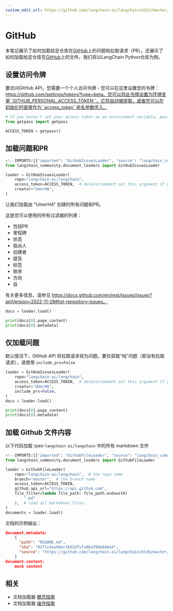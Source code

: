 ```yaml
---
custom_edit_url: https://github.com/langchain-ai/langchain/edit/master/docs/docs/integrations/document_loaders/github.ipynb
---
```

# GitHub

本笔记展示了如何加载给定仓库在[GitHub](https://github.com/)上的问题和拉取请求（PR）。还展示了如何加载给定仓库在[GitHub](https://github.com/)上的文件。我们将以LangChain Python仓库为例。

## 设置访问令牌

要访问GitHub API，您需要一个个人访问令牌 - 您可以在这里设置您的令牌：https://github.com/settings/tokens?type=beta。您可以将此令牌设置为环境变量``GITHUB_PERSONAL_ACCESS_TOKEN``，它将自动被提取，或者您可以在初始化时直接作为``access_token``命名参数传入。


```python
# If you haven't set your access token as an environment variable, pass it in here.
from getpass import getpass

ACCESS_TOKEN = getpass()
```

## 加载问题和PR


```python
<!--IMPORTS:[{"imported": "GitHubIssuesLoader", "source": "langchain_community.document_loaders", "docs": "https://python.langchain.com/api_reference/community/document_loaders/langchain_community.document_loaders.github.GitHubIssuesLoader.html", "title": "GitHub"}]-->
from langchain_community.document_loaders import GitHubIssuesLoader
```


```python
loader = GitHubIssuesLoader(
    repo="langchain-ai/langchain",
    access_token=ACCESS_TOKEN,  # delete/comment out this argument if you've set the access token as an env var.
    creator="UmerHA",
)
```

让我们加载由 "UmerHA" 创建的所有问题和PR。

这是您可以使用的所有过滤器的列表：
- 包括PR
- 里程碑
- 状态
- 指派人
- 创建者
- 提及
- 标签
- 排序
- 方向
- 自

有关更多信息，请参见 https://docs.github.com/en/rest/issues/issues?apiVersion=2022-11-28#list-repository-issues。


```python
docs = loader.load()
```


```python
print(docs[0].page_content)
print(docs[0].metadata)
```

## 仅加载问题

默认情况下，GitHub API 将拉取请求视为问题。要仅获取“纯”问题（即没有拉取请求），请使用 `include_prs=False`


```python
loader = GitHubIssuesLoader(
    repo="langchain-ai/langchain",
    access_token=ACCESS_TOKEN,  # delete/comment out this argument if you've set the access token as an env var.
    creator="UmerHA",
    include_prs=False,
)
docs = loader.load()
```


```python
print(docs[0].page_content)
print(docs[0].metadata)
```

## 加载 Github 文件内容

以下代码加载 rpeo `langchain-ai/langchain` 中的所有 markdown 文件


```python
<!--IMPORTS:[{"imported": "GithubFileLoader", "source": "langchain_community.document_loaders", "docs": "https://python.langchain.com/api_reference/community/document_loaders/langchain_community.document_loaders.github.GithubFileLoader.html", "title": "GitHub"}]-->
from langchain_community.document_loaders import GithubFileLoader
```


```python
loader = GithubFileLoader(
    repo="langchain-ai/langchain",  # the repo name
    branch="master",  # the branch name
    access_token=ACCESS_TOKEN,
    github_api_url="https://api.github.com",
    file_filter=lambda file_path: file_path.endswith(
        ".md"
    ),  # load all markdowns files.
)
documents = loader.load()
```

文档的示例输出：

```json
document.metadata: 
    {
      "path": "README.md",
      "sha": "82f1c4ea88ecf8d2dfsfx06a700e84be4",
      "source": "https://github.com/langchain-ai/langchain/blob/master/README.md"
    }
document.content:
    mock content
```


## 相关

- 文档加载器 [概念指南](/docs/concepts/#document-loaders)
- 文档加载器 [操作指南](/docs/how_to/#document-loaders)
